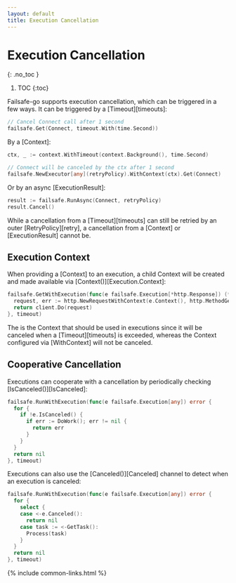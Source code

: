 ```yaml
---
layout: default
title: Execution Cancellation
---
```


# Execution Cancellation
{: .no_toc }

1. TOC
{:toc}

Failsafe-go supports execution cancellation, which can be triggered in a few ways. It can be triggered by a [Timeout][timeouts]:

```go
// Cancel Connect call after 1 second
failsafe.Get(Connect, timeout.With(time.Second))
```

By a [Context]:

```go
ctx, _ := context.WithTimeout(context.Background(), time.Second)

// Connect will be canceled by the ctx after 1 second
failsafe.NewExecutor[any](retryPolicy).WithContext(ctx).Get(Connect)
```

Or by an async [ExecutionResult]:

```go
result := failsafe.RunAsync(Connect, retryPolicy)
result.Cancel()
```

While a cancellation from a [Timeout][timeouts] can still be retried by an outer [RetryPolicy][retry], a cancellation from a [Context] or [ExecutionResult] cannot be.

## Execution Context

When providing a [Context] to an execution, a child Context will be created and made available via [Context()][Execution.Context]:

```go
failsafe.GetWithExecution(func(e failsafe.Execution[*http.Response]) (*http.Response, error) {
  request, err := http.NewRequestWithContext(e.Context(), http.MethodGet, "https://foo.com", nil)
  return client.Do(request)
}, timeout)
```

The is the Context that should be used in executions since it will be canceled when a [Timeout][timeouts] is exceeded, whereas the Context configured via [WithContext] will not be canceled.

## Cooperative Cancellation

Executions can cooperate with a cancellation by periodically checking [IsCanceled()][IsCanceled]:

```go
failsafe.RunWithExecution(func(e failsafe.Execution[any]) error {
  for {
    if !e.IsCanceled() {
      if err := DoWork(); err != nil {
        return err
      }
    }
  }
  return nil
}, timeout)
```

Executions can also use the [Canceled()][Canceled] channel to detect when an execution is canceled:

```go
failsafe.RunWithExecution(func(e failsafe.Execution[any]) error {
  for {
    select {
    case <-e.Canceled():
      return nil
    case task := <-GetTask():
      Process(task)
    }
  }
  return nil
}, timeout)
```

{% include common-links.html %}